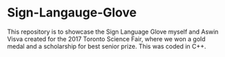 # Sign-Langauge-Glove
 This repository is to showcase the Sign Language Glove myself and Aswin Visva created for the 2017 Toronto Science Fair, where we won a gold medal and a scholarship for best senior prize. This was coded in C++.
